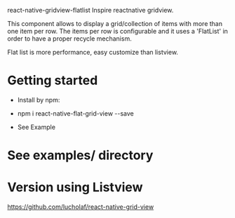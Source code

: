 react-native-gridview-flatlist
Inspire reactnative gridview. 

This component allows to display a grid/collection of items with more than one item per row. The items per row is configurable and it uses a 'FlatList' in order to have a proper recycle mechanism.

Flat list is more performance, easy customize than listview.

# Getting started
 - Install by npm:
 - npm i react-native-flat-grid-view --save

 - See Example

# See examples/ directory

# Version using Listview
https://github.com/lucholaf/react-native-grid-view
